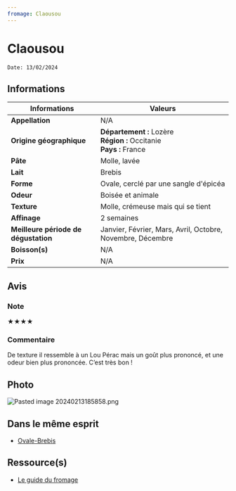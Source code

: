 ```yaml
---
fromage: Claousou
---
```

# Claousou
```
Date: 13/02/2024
```
## Informations

| Informations | Valeurs |
| ---- | ---- |
| **Appellation** | N/A |
| **Origine géographique** | **Département :** Lozère<br>**Région :** Occitanie<br>**Pays :** France   |
| **Pâte** | Molle, lavée |
| **Lait** | Brebis |
| **Forme** | Ovale, cerclé par une sangle d'épicéa |
| **Odeur** | Boisée et animale |
| **Texture** | Molle, crémeuse mais qui se tient |
| **Affinage** | 2 semaines |
| **Meilleure période de dégustation** | Janvier, Février, Mars, Avril, Octobre, Novembre, Décembre |
| **Boisson(s)** | N/A |
| **Prix** | N/A |

## Avis
### Note
★★★★
### Commentaire
De texture il ressemble à un Lou Pérac mais un goût plus prononcé, et une odeur bien plus prononcée. C’est très bon !

## Photo
![Pasted image 20240213185858.png](./M%C3%A9dias/Pasted%20image%2020240213185858.png)

## Dans le même esprit
* [Ovale-Brebis](./Ovale-Brebis.md)

## Ressource(s)
* [Le guide du fromage](https://www.leguidedufromage.com/le-claousou-io621.html)